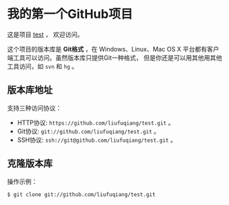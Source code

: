 # 我的第一个GitHub项目

这是项目 [test](https://github.com/liufuqiang/test) ，
欢迎访问。

这个项目的版本库是 **Git格式** ，在 Windows、Linux、Mac OS X
平台都有客户端工具可以访问。虽然版本库只提供Git一种格式，
但是你还是可以用其他用其他工具访问，如 ``svn`` 和 ``hg`` 。

## 版本库地址

支持三种访问协议：

* HTTP协议: `https://github.com/liufuqiang/test.git` 。
* Git协议: `git://github.com/liufuqiang/test.git` 。
* SSH协议: `ssh://git@github.com/liufuqiang/test.git` 。

## 克隆版本库

操作示例：

    $ git clone git://github.com/liufuqiang/test.git
